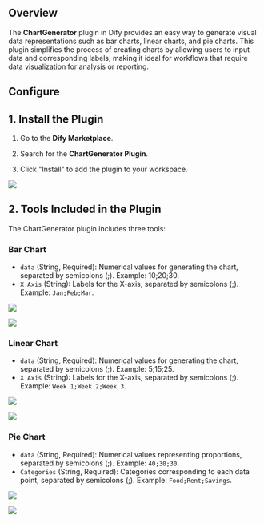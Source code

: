 ## Overview

The **ChartGenerator** plugin in Dify provides an easy way to generate visual data representations such as bar charts, linear charts, and pie charts. This plugin simplifies the process of creating charts by allowing users to input data and corresponding labels, making it ideal for workflows that require data visualization for analysis or reporting.​

## Configure

## 1. Install the Plugin

1. Go to the **Dify Marketplace**.

2. Search for the **ChartGenerator Plugin**.​

3. Click "Install" to add the plugin to your workspace.


![](chart_install.png)

## 2. Tools Included in the Plugin

The ChartGenerator plugin includes three tools:

### Bar Chart​

  - `data` (String, Required): Numerical values for generating the chart, separated by semicolons (;). Example: 10;20;30.
  - `X Axis` (String): Labels for the X-axis, separated by semicolons (;). Example: `Jan;Feb;Mar`.

![](_assets/chart_bar_test.png)

![](_assets/chart_bar.png)

### Linear Chart

  - `data` (String, Required): Numerical values for generating the chart, separated by semicolons (;). Example: 5;15;25.
  - `X Axis` (String): Labels for the X-axis, separated by semicolons (;). Example: `Week 1;Week 2;Week 3`.

![](_assets/chart_linear_test.png)

![](_assets/chart_linear.png)

### Pie Chart​

 - `data` (String, Required): Numerical values representing proportions, separated by semicolons (;). Example: `40;30;30`.
  - `Categories` (String, Required): Categories corresponding to each data point, separated by semicolons (;). Example: `Food;Rent;Savings`.

![](_assets/chart_pie_test.png)

![](_assets/chart_pie.png)


